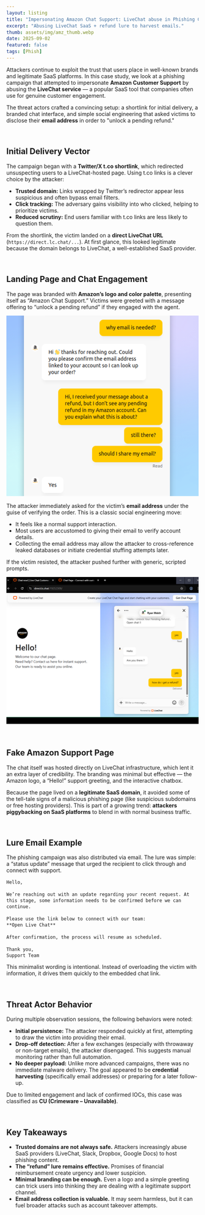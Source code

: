 ```yaml
---
layout: listing
title: "Impersonating Amazon Chat Support: LiveChat abuse in Phishing Campaigns"
excerpt: "Abusing LiveChat SaaS + refund lure to harvest emails."
thumb: assets/img/amz_thumb.webp
date: 2025-09-02
featured: false
tags: [Phish]
---
```


Attackers continue to exploit the trust that users place in well-known brands and legitimate SaaS platforms. In this case study, we look at a phishing campaign that attempted to impersonate **Amazon Customer Support** by abusing the **LiveChat service** — a popular SaaS tool that companies often use for genuine customer engagement.

The threat actors crafted a convincing setup: a shortlink for initial delivery, a branded chat interface, and simple social engineering that asked victims to disclose their **email address** in order to "unlock a pending refund."

<br>

## Initial Delivery Vector

The campaign began with a **Twitter/X t.co shortlink**, which redirected unsuspecting users to a LiveChat-hosted page. Using t.co links is a clever choice by the attacker:

- **Trusted domain:** Links wrapped by Twitter’s redirector appear less suspicious and often bypass email filters.  
- **Click tracking:** The adversary gains visibility into who clicked, helping to prioritize victims.  
- **Reduced scrutiny:** End users familiar with t.co links are less likely to question them.  

From the shortlink, the victim landed on a **direct LiveChat URL** (`https://direct.lc.chat/...`). At first glance, this looked legitimate because the domain belongs to LiveChat, a well-established SaaS provider.

<br>

## Landing Page and Chat Engagement

The page was branded with **Amazon’s logo and color palette**, presenting itself as “Amazon Chat Support.” Victims were greeted with a message offering to “unlock a pending refund” if they engaged with the agent.  

<p align="center"><img src="../assets/img/amz2.png"></p>


The attacker immediately asked for the victim’s **email address** under the guise of verifying the order. This is a classic social engineering move:  

- It feels like a normal support interaction.  
- Most users are accustomed to giving their email to verify account details.  
- Collecting the email address may allow the attacker to cross-reference leaked databases or initiate credential stuffing attempts later.  

If the victim resisted, the attacker pushed further with generic, scripted prompts.  

<p align="center"><img src="../assets/img/amz3.png"></p>

<br>

## Fake Amazon Support Page

The chat itself was hosted directly on LiveChat infrastructure, which lent it an extra layer of credibility. The branding was minimal but effective — the Amazon logo, a “Hello!” support greeting, and the interactive chatbox.

Because the page lived on a **legitimate SaaS domain**, it avoided some of the tell-tale signs of a malicious phishing page (like suspicious subdomains or free hosting providers). This is part of a growing trend: **attackers piggybacking on SaaS platforms** to blend in with normal business traffic.

<br>

## Lure Email Example

The phishing campaign was also distributed via email. The lure was simple: a “status update” message that urged the recipient to click through and connect with support.

```
Hello,  

We’re reaching out with an update regarding your recent request. At this stage, some information needs to be confirmed before we can continue.  

Please use the link below to connect with our team:  
**Open Live Chat**  

After confirmation, the process will resume as scheduled.  

Thank you,  
Support Team
```

This minimalist wording is intentional. Instead of overloading the victim with information, it drives them quickly to the embedded chat link.

<br>

## Threat Actor Behavior

During multiple observation sessions, the following behaviors were noted:

- **Initial persistence:** The attacker responded quickly at first, attempting to draw the victim into providing their email.  
- **Drop-off detection:** After a few exchanges (especially with throwaway or non-target emails), the attacker disengaged. This suggests manual monitoring rather than full automation.  
- **No deeper payload:** Unlike more advanced campaigns, there was no immediate malware delivery. The goal appeared to be **credential harvesting** (specifically email addresses) or preparing for a later follow-up.  

Due to limited engagement and lack of confirmed IOCs, this case was classified as **CU (Crimeware – Unavailable)**.

<br>

## Key Takeaways

- **Trusted domains are not always safe.** Attackers increasingly abuse SaaS providers (LiveChat, Slack, Dropbox, Google Docs) to host phishing content.  
- **The “refund” lure remains effective.** Promises of financial reimbursement create urgency and lower suspicion.  
- **Minimal branding can be enough.** Even a logo and a simple greeting can trick users into thinking they are dealing with a legitimate support channel.  
- **Email address collection is valuable.** It may seem harmless, but it can fuel broader attacks such as account takeover attempts.  

<br>
<br>
